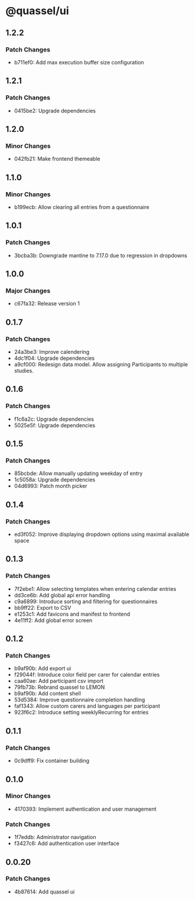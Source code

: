 # @quassel/ui

## 1.2.2

### Patch Changes

- b711ef0: Add max execution buffer size configuration

## 1.2.1

### Patch Changes

- 0415be2: Upgrade dependencies

## 1.2.0

### Minor Changes

- 042fb21: Make frontend themeable

## 1.1.0

### Minor Changes

- b199ecb: Allow clearing all entries from a questionnaire

## 1.0.1

### Patch Changes

- 3bcba3b: Downgrade mantine to 7.17.0 due to regression in dropdowns

## 1.0.0

### Major Changes

- c67fa32: Release version 1

## 0.1.7

### Patch Changes

- 24a3be3: Improve calendering
- 4dc1f04: Upgrade dependencies
- a9cf000: Redesign data model. Allow assigning Participants to multiple studies.

## 0.1.6

### Patch Changes

- f1c6a2c: Upgrade dependencies
- 5025e5f: Upgrade dependencies

## 0.1.5

### Patch Changes

- 85bcbde: Allow manually updating weekday of entry
- 1c5058a: Upgrade dependencies
- 04d6993: Patch month picker

## 0.1.4

### Patch Changes

- ed3f052: Improve displaying dropdown options using maximal available space

## 0.1.3

### Patch Changes

- 7f2ebe1: Allow selecting templates when entering calendar entries
- dd3ce6b: Add global api error handling
- c9a6899: Introduce sorting and filtering for questionnaires
- bb9ff22: Export to CSV
- e1253c1: Add favicons and manifest to frontend
- 4e11ff2: Add global error screen

## 0.1.2

### Patch Changes

- b9af90b: Add export ui
- f29044f: Introduce color field per carer for calendar entries
- caa60ae: Add participant csv import
- 79fb73b: Rebrand quassel to LEMON
- b9af90b: Add content shell
- 53d5384: Improve questionnaire completion handling
- faf1343: Allow custom carers and languages per participant
- 923f6c2: Introduce setting weeklyRecurring for entries

## 0.1.1

### Patch Changes

- 0c9dff9: Fix container building

## 0.1.0

### Minor Changes

- 4170393: Implement authentication and user management

### Patch Changes

- 1f7eddb: Administrator navigation
- f3427c6: Add authentication user interface

## 0.0.20

### Patch Changes

- 4b87614: Add quassel ui
